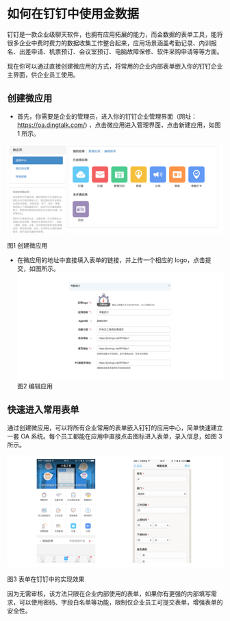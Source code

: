 # 如何在钉钉中使用金数据

钉钉是一款企业级聊天软件，也拥有应用拓展的能力，而金数据的表单工具，能将很多企业中费时费力的数据收集工作整合起来，应用场景涵盖考勤记录、内训报名、出差申请、机票预订、会议室预订、电脑故障保修、软件采购申请等等方面。

现在你可以通过直接创建微应用的方式，将常用的企业内部表单嵌入你的钉钉企业主界面，供企业员工使用。

## 创建微应用

* 首先，你需要是企业的管理员，进入你的钉钉企业管理界面（网址：[https:\/\/oa.dingtalk.com\/](https://oa.dingtalk.com/)\) ，点击微应用进入管理界面，点击新建应用，如图 1 所示。

![](/assets/钉钉-新建应用.png)

图1 创建微应用

* 在微应用的地址中直接填入表单的链接，并上传一个相应的 logo，点击提交，如图所示。
  ![](/assets/钉钉-创建微应用应用.png)
  图2 编辑应用

## 快速进入常用表单

通过创建微应用，可以将所有企业常用的表单嵌入钉钉的应用中心，简单快速建立一套 OA 系统。每个员工都能在应用中直接点击图标进入表单，录入信息，如图 3 所示。

![](/assets/钉钉-应用中心.png)

图3 表单在钉钉中的实现效果

因为无需审核，该方法只限在企业内部使用的表单，如果你有更强的内部填写需求，可以使用密码、字段白名单等功能，限制仅企业员工可提交表单，增强表单的安全性。

